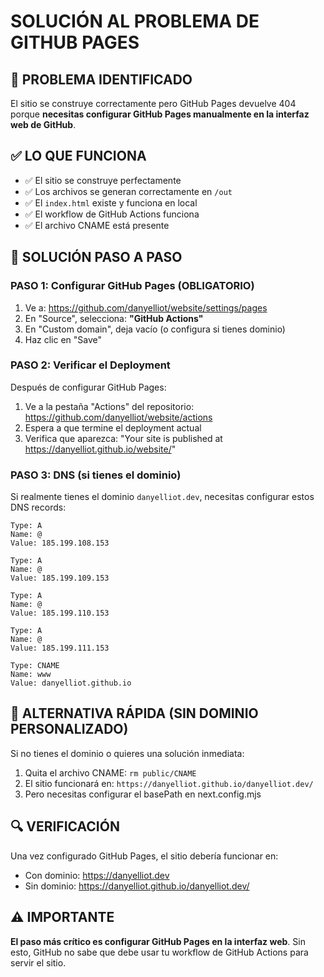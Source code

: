 # SOLUCIÓN AL PROBLEMA DE GITHUB PAGES

## 🚨 PROBLEMA IDENTIFICADO

El sitio se construye correctamente pero GitHub Pages devuelve 404 porque **necesitas configurar GitHub Pages manualmente en la interfaz web de GitHub**.

## ✅ LO QUE FUNCIONA
- ✅ El sitio se construye perfectamente
- ✅ Los archivos se generan correctamente en `/out`
- ✅ El `index.html` existe y funciona en local
- ✅ El workflow de GitHub Actions funciona
- ✅ El archivo CNAME está presente

## 🔧 SOLUCIÓN PASO A PASO

### PASO 1: Configurar GitHub Pages (OBLIGATORIO)

1. Ve a: https://github.com/danyelliot/website/settings/pages
2. En "Source", selecciona: **"GitHub Actions"**
3. En "Custom domain", deja vacío (o configura si tienes dominio)
4. Haz clic en "Save"

### PASO 2: Verificar el Deployment

Después de configurar GitHub Pages:
1. Ve a la pestaña "Actions" del repositorio: https://github.com/danyelliot/website/actions
2. Espera a que termine el deployment actual
3. Verifica que aparezca: "Your site is published at https://danyelliot.github.io/website/"

### PASO 3: DNS (si tienes el dominio)

Si realmente tienes el dominio `danyelliot.dev`, necesitas configurar estos DNS records:

```
Type: A
Name: @
Value: 185.199.108.153

Type: A
Name: @
Value: 185.199.109.153

Type: A
Name: @
Value: 185.199.110.153

Type: A
Name: @
Value: 185.199.111.153

Type: CNAME
Name: www
Value: danyelliot.github.io
```

## 🎯 ALTERNATIVA RÁPIDA (SIN DOMINIO PERSONALIZADO)

Si no tienes el dominio o quieres una solución inmediata:

1. Quita el archivo CNAME: `rm public/CNAME`
2. El sitio funcionará en: `https://danyelliot.github.io/danyelliot.dev/`
3. Pero necesitas configurar el basePath en next.config.mjs

## 🔍 VERIFICACIÓN

Una vez configurado GitHub Pages, el sitio debería funcionar en:
- Con dominio: https://danyelliot.dev
- Sin dominio: https://danyelliot.github.io/danyelliot.dev/

## ⚠️ IMPORTANTE

**El paso más crítico es configurar GitHub Pages en la interfaz web**. Sin esto, GitHub no sabe que debe usar tu workflow de GitHub Actions para servir el sitio.

